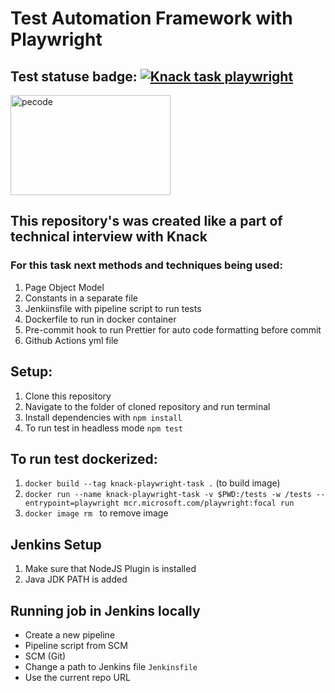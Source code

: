 # Test Automation Framework with Playwright

## Test statuse badge: [![Knack task playwright](https://github.com/Kryvchenko/knack-playwright-task/actions/workflows/playwright.yml/badge.svg)](https://github.com/Kryvchenko/knack-playwright-task/actions/workflows/playwright.yml)

<a href="https://knack.com" target="_blank" rel="noreferrer"> <img src="https://intellyx.com/wp-content/uploads/2022/09/Knack-intellyx-BC-logo-1200x628-1-768x480.png" alt="pecode" width="256" height="160"/></a>

## This repository's was created like a part of technical interview with Knack

### For this task next methods and techniques being used:

1. Page Object Model
2. Constants in a separate file
3. Jenkiinsfile with pipeline script to run tests
4. Dockerfile to run in docker container
5. Pre-commit hook to run Prettier for auto code formatting before commit
6. Github Actions yml file

## Setup:

1. Clone this repository
2. Navigate to the folder of cloned repository and run terminal
3. Install dependencies with `npm install`
4. To run test in headless mode `npm test`

## To run test dockerized:

1. `docker build --tag knack-playwright-task .` (to build image)
2. `docker run --name knack-playwright-task -v $PWD:/tests -w /tests --entrypoint=playwright mcr.microsoft.com/playwright:focal run`
3. `docker image rm ` to remove image

## Jenkins Setup

1. Make sure that NodeJS Plugin is installed
2. Java JDK PATH is added

## Running job in Jenkins locally

- Create a new pipeline
- Pipeline script from SCM
- SCM (Git)
- Change a path to Jenkins file `Jenkinsfile`
- Use the current repo URL
